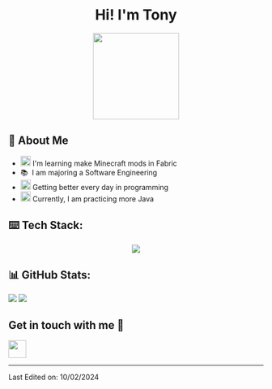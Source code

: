 
<h1 align="center" >Hi! I'm Tony</h1>
<p align="center"><img src="https://user-images.githubusercontent.com/74038190/226127913-88de86d3-8437-45b9-a3b6-e746b47f655a.gif" width="170px"></p>

 ## 🌱 About Me 


* <img src="https://cdn.discordapp.com/emojis/1124845167866806312.gif" width="20px"/> I'm learning make Minecraft mods in Fabric 
* 📚 &nbsp;I am majoring a Software Engineering 
* <img src="https://user-images.githubusercontent.com/74038190/212284087-bbe7e430-757e-4901-90bf-4cd2ce3e1852.gif" width="20px"/> Getting better every day in programming
* <img src="https://user-images.githubusercontent.com/74038190/226127923-0e8b7792-7b3c-462b-951b-63c96ba1a5af.gif" width="20px"/> Currently, I am practicing more Java
  

## ⌨️ Tech Stack:

<p align="center">
  <a href="https://skillicons.dev">
    <img src="https://skillicons.dev/icons?i=java,python,html,css,postgres" />  
  </a>
</p>

## 📊 GitHub Stats:

![](https://github-readme-streak-stats.herokuapp.com/?user=ToniniWnot&theme=dark&hide_border=false)
![](https://github-readme-stats.vercel.app/api/top-langs/?username=ToniniWnot&theme=dark&hide_border=false&include_all_commits=true&count_private=true&layout=compact)

## Get in touch with me 👋

<p>
    <a href="https://x.com/anthonypuff_"> 
        <img src="https://img.shields.io/badge/Twitter-1DA1F2?style=for-the-badge&logo=twitter&logoColor=white" height=35 border="auto">
    </a>   
</p>

----

Last Edited on: 10/02/2024           

<!--
**codeoxygen/codeoxygen** is a ✨ _special_ ✨ repository because its `README.md` (this file) appears on your GitHub profile.

Here are some ideas to get you started:

- 🔭 I’m currently working on ...
- 🌱 I’m currently learning ...
- 👯 I’m looking to collaborate on ...
- 🤔 I’m looking for help with ...
- 💬 Ask me about ...
- 📫 How to reach me: ...
- 😄 Pronouns: ...
- ⚡ Fun fact: ...
-->
